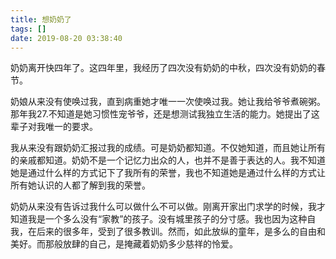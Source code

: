 ```yaml
---
title: 想奶奶了
tags: []
date: 2019-08-20 03:38:40
---
```


奶奶离开快四年了。这四年里，我经历了四次没有奶奶的中秋，四次没有奶奶的春节。

奶娘从来没有使唤过我，直到病重她才唯一一次使唤过我。她让我给爷爷煮碗粥。那年我27.不知道是她习惯性宠爷爷，还是想测试我独立生活的能力。她提出了这辈子对我唯一的要求。

我从来没有跟奶奶汇报过我的成绩。可是奶奶都知道。不仅她知道，而且她让所有的亲戚都知道。奶奶不是一个记忆力出众的人，也并不是善于表达的人。我不知道她是通过什么样的方式记下了我所有的荣誉，我也不知道她是通过什么样的方式让所有她认识的人都了解到我的荣誉。

奶奶从来没有告诉过我什么可以做什么不可以做。刚离开家出门求学的时候，我才知道我是一个多么没有“家教”的孩子。没有城里孩子的分寸感。我也因为这种自我，在后来的很多年，受到了很多教训。然而，如此放纵的童年，是多么的自由和美好。而那般放肆的自己，是掩藏着奶奶多少慈祥的怜爱。